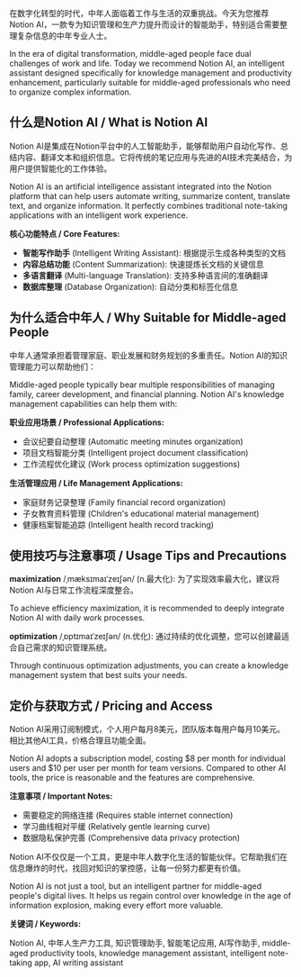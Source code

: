 

在数字化转型的时代，中年人面临着工作与生活的双重挑战。今天为您推荐Notion AI，一款专为知识管理和生产力提升而设计的智能助手，特别适合需要整理复杂信息的中年专业人士。

In the era of digital transformation, middle-aged people face dual challenges of work and life. Today we recommend Notion AI, an intelligent assistant designed specifically for knowledge management and productivity enhancement, particularly suitable for middle-aged professionals who need to organize complex information.

## **什么是Notion AI / What is Notion AI**

Notion AI是集成在Notion平台中的人工智能助手，能够帮助用户自动化写作、总结内容、翻译文本和组织信息。它将传统的笔记应用与先进的AI技术完美结合，为用户提供智能化的工作体验。

Notion AI is an artificial intelligence assistant integrated into the Notion platform that can help users automate writing, summarize content, translate text, and organize information. It perfectly combines traditional note-taking applications with an intelligent work experience.

**核心功能特点 / Core Features:**

- **智能写作助手** (Intelligent Writing Assistant): 根据提示生成各种类型的文档
- **内容总结功能** (Content Summarization): 快速提炼长文档的关键信息
- **多语言翻译** (Multi-language Translation): 支持多种语言间的准确翻译
- **数据库整理** (Database Organization): 自动分类和标签化信息

## **为什么适合中年人 / Why Suitable for Middle-aged People**

中年人通常承担着管理家庭、职业发展和财务规划的多重责任。Notion AI的知识管理能力可以帮助他们：

Middle-aged people typically bear multiple responsibilities of managing family, career development, and financial planning. Notion AI's knowledge management capabilities can help them with:

**职业应用场景 / Professional Applications:**

- 会议纪要自动整理 (Automatic meeting minutes organization)
- 项目文档智能分类 (Intelligent project document classification)
- 工作流程优化建议 (Work process optimization suggestions)

**生活管理应用 / Life Management Applications:**

- 家庭财务记录整理 (Family financial record organization)
- 子女教育资料管理 (Children's educational material management)
- 健康档案智能追踪 (Intelligent health record tracking)

## **使用技巧与注意事项 / Usage Tips and Precautions**

**maximization** /ˌmæksɪmaɪˈzeɪʃən/ (n.最大化): 为了实现效率最大化，建议将Notion AI与日常工作流程深度整合。

To achieve efficiency maximization, it is recommended to deeply integrate Notion AI with daily work processes.

**optimization** /ˌɒptɪmaɪˈzeɪʃən/ (n.优化): 通过持续的优化调整，您可以创建最适合自己需求的知识管理系统。

Through continuous optimization adjustments, you can create a knowledge management system that best suits your needs.

## **定价与获取方式 / Pricing and Access**

Notion AI采用订阅制模式，个人用户每月8美元，团队版本每用户每月10美元。相比其他AI工具，价格合理且功能全面。

Notion AI adopts a subscription model, costing $8 per month for individual users and $10 per user per month for team versions. Compared to other AI tools, the price is reasonable and the features are comprehensive.

**注意事项 / Important Notes:**

- 需要稳定的网络连接 (Requires stable internet connection)
- 学习曲线相对平缓 (Relatively gentle learning curve)
- 数据隐私保护完善 (Comprehensive data privacy protection)

Notion AI不仅仅是一个工具，更是中年人数字化生活的智能伙伴。它帮助我们在信息爆炸的时代，找回对知识的掌控感，让每一份努力都更有价值。

Notion AI is not just a tool, but an intelligent partner for middle-aged people's digital lives. It helps us regain control over knowledge in the age of information explosion, making every effort more valuable.

**关键词 / Keywords:**

Notion AI, 中年人生产力工具, 知识管理助手, 智能笔记应用, AI写作助手, middle-aged productivity tools, knowledge management assistant, intelligent note-taking app, AI writing assistant
